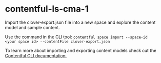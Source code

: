 # contentful-ls-cma-1
Import the clover-export.json file into a new space and explore the content model and sample content.

Use the command in the CLI tool: ```contentful space import --space-id <your space id> --contentFile clover-export.json ```

To learn more about importing and exporting content models check out the [Contentful CLI documentation.](https://www.contentful.com/developers/docs/tutorials/cli/import-and-export/)
